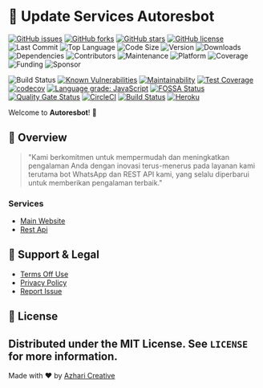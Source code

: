 # 🚀 Update Services Autoresbot

[![GitHub issues](https://img.shields.io/github/issues/autoresbot/update)](https://github.com/autoresbot/update/issues)
[![GitHub forks](https://img.shields.io/github/forks/autoresbot/update)](https://github.com/autoresbot/update/network)
[![GitHub stars](https://img.shields.io/github/stars/autoresbot/update)](https://github.com/autoresbot/update/stargazers)
[![GitHub license](https://img.shields.io/github/license/autoresbot/update)](https://github.com/autoresbot/update/blob/main/LICENSE)
![Last Commit](https://img.shields.io/github/last-commit/autoresbot/update)
![Top Language](https://img.shields.io/github/languages/top/autoresbot/update)
![Code Size](https://img.shields.io/github/languages/code-size/autoresbot/update)
![Version](https://img.shields.io/github/v/release/autoresbot/update)
![Downloads](https://img.shields.io/npm/dt/update)
![Dependencies](https://img.shields.io/david/autoresbot/update)
![Contributors](https://img.shields.io/github/contributors/autoresbot/update)
![Maintenance](https://img.shields.io/maintenance/yes/2024)
![Platform](https://img.shields.io/badge/platform-windows%20%7C%20macOS%20%7C%20linux-blue)
![Coverage](https://img.shields.io/codecov/c/github/autoresbot/update)
![Funding](https://img.shields.io/badge/funding-patreon-green)
![Sponsor](https://img.shields.io/badge/sponsor-GitHub%20Sponsors-orange)

![Build Status](https://github.com/autoresbot/update/actions/workflows/ci.yml/badge.svg)
[![Known Vulnerabilities](https://snyk.io/test/github/autoresbot/update/badge.svg)](https://snyk.io/test/github/autoresbot/update)
[![Maintainability](https://api.codeclimate.com/v1/badges/your-badge-id/maintainability)](https://codeclimate.com/github/autoresbot/update/maintainability)
[![Test Coverage](https://api.codeclimate.com/v1/badges/your-badge-id/test_coverage)](https://codeclimate.com/github/autoresbot/update/test_coverage)
[![codecov](https://codecov.io/gh/autoresbot/update/branch/main/graph/badge.svg)](https://codecov.io/gh/autoresbot/update)
[![Language grade: JavaScript](https://img.shields.io/lgtm/grade/javascript/g/autoresbot/update.svg?logo=lgtm&logoWidth=18)](https://lgtm.com/projects/g/autoresbot/update/context:javascript)
[![FOSSA Status](https://app.fossa.com/api/projects/git%2Bgithub.com%2Fautoresbot%2Fupdate.svg?type=shield)](https://app.fossa.com/projects/git%2Bgithub.com%2Fautoresbot%2Fupdate?ref=badge_shield)
[![Quality Gate Status](https://sonarcloud.io/api/project_badges/measure?project=autoresbot_update&metric=alert_status)](https://sonarcloud.io/dashboard?id=autoresbot_update)
[![CircleCI](https://circleci.com/gh/autoresbot/update.svg?style=svg)](https://circleci.com/gh/autoresbot/update)
[![Build Status](https://travis-ci.com/autoresbot/update.svg?branch=main)](https://travis-ci.com/autoresbot/update)
[![Heroku](https://heroku-badge.herokuapp.com/?app=autoresbot-update&style=flat)](https://autoresbot-update.herokuapp.com/)

Welcome to **Autoresbot**! 🌟

## 📖 Overview

> "Kami berkomitmen untuk mempermudah dan meningkatkan pengalaman Anda dengan inovasi terus-menerus pada layanan kami terutama bot WhatsApp dan REST API kami, yang selalu diperbarui untuk memberikan pengalaman terbaik."

### Services

- [Main Website](https://autoresbot.com/)
- [Rest Api](https://api.autoresbot.com/)

## 📝 Support & Legal

- [Terms Off Use](https://autoresbot.com/terms-of-use)
- [Privacy Policy](https://autoresbot.com/privacy-policy)
- [Report Issue](https://autoresbot.com/report-issue)

## 📄 License

## Distributed under the MIT License. See `LICENSE` for more information.

Made with ❤️ by [Azhari Creative](https://autoresbot.com/)
